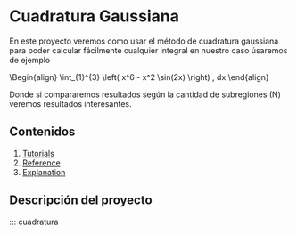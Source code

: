 # Cuadratura Gaussiana

En este proyecto veremos como usar el método de cuadratura gaussiana para poder calcular fácilmente cualquier integral
en nuestro caso úsaremos de ejemplo 

\Begin{align}
 \int_{1}^{3} \left( x^6 - x^2 \sin(2x) \right) \, dx
\end{align} 

Donde si compararemos resultados según la cantidad de subregiones (N) veremos resultados interesantes.

## Contenidos

1. [Tutorials](tutorials.md)
2. [Reference](reference.md)
3. [Explanation](explanation.md)


## Descripción del proyecto

::: cuadratura
